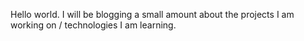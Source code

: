 Hello world. I will be blogging a small amount about the projects I am working on / technologies I am learning.
